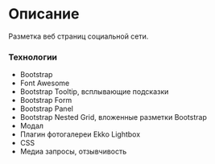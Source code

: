 # Описание
Разметка веб страниц социальной сети.

### Технологии
* Bootstrap
* Font Awesome
* Bootstrap Tooltip, всплывающие подсказки
* Bootstrap Form
* Bootstrap Panel
* Bootstrap Nested Grid, вложенные разметки Bootstrap
* Модал
* Плагин фотогалереи Ekko Lightbox
* CSS
* Медиа запросы, отзывчивость
